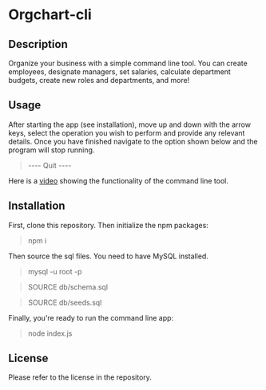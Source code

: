 # Orgchart-cli

## Description
Organize your business with a simple command line tool. You can create employees, designate managers, set salaries, calculate department budgets, create new roles and departments, and more!

## Usage
After starting the app (see installation), move up and down with the arrow keys, select the operation you wish to perform and provide any relevant details. Once you have finished navigate to the option shown below and the program will stop running. 
> ---- Quit ----

Here is a [video](https://drive.google.com/file/d/1p2_1M_Ux3GTQQZrCvYo-16y9Z0SHV0w3/view) showing the functionality of the command line tool.

## Installation
First, clone this repository. Then initialize the npm packages:
> npm i

Then source the sql files. You need to have MySQL installed. 
> mysql -u root -p

> SOURCE db/schema.sql

> SOURCE db/seeds.sql

Finally, you're ready to run the command line app:
> node index.js

## License

Please refer to the license in the repository.
